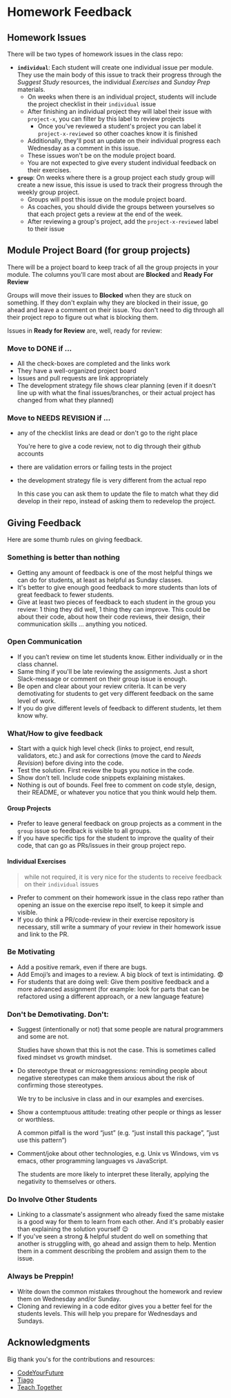 # Homework Feedback

## Homework Issues

There will be two types of homework issues in the class repo:

* **`individual`**: Each student will create one individual issue per module. They use the main body of this issue to track their progress through the _Suggest Study_ resources, the individual _Exercises_ and _Sunday Prep_ materials.
  * On weeks when there is an individual project, students will include the project checklist in their `individual` issue
  * After finishing an individual project they will label their issue with `project-x`, you can filter by this label to review projects
    * Once you've reviewed a student's project you can label it `project-x-reviewed` so other coaches know it is finished
  * Additionally, they'll post an update on their individual progress each Wednesday as a comment in this issue.
  * These issues won't be on the module project board.
  * You are not expected to give every student individual feedback on their exercises.
* **`group`**: On weeks where there is a group project each study group will create a new issue, this issue is used to track their progress through the weekly group project.
  * Groups will post this issue on the module project board.
  * As coaches, you should divide the groups between yourselves so that each project gets a review at the end of the week.
  * After reviewing a group's project, add the `project-x-reviewed` label to their issue

## Module Project Board \(for group projects\)

There will be a project board to keep track of all the group projects in your module. The columns you'll care most about are **Blocked** and **Ready For Review**

Groups will move their issues to **Blocked** when they are stuck on something. If they don't explain why they are blocked in their issue, go ahead and leave a comment on their issue. You don't need to dig through all their project repo to figure out what is blocking them.

Issues in **Ready for Review** are, well, ready for review:

### Move to DONE if ...

* All the check-boxes are completed and the links work
* They have a well-organized project board
* Issues and pull requests are link appropriately
* The development strategy file shows clear planning \(even if it doesn't line up with what the final issues/branches, or their actual project has changed from what they planned\)

### Move to NEEDS REVISION if ...

* any of the checklist links are dead or don't go to the right place

  You're here to give a code review, not to dig through their github accounts

* there are validation errors or failing tests in the project
* the development strategy file is very different from the actual repo

  In this case you can ask them to update the file to match what they did develop in their repo, instead of asking them to redevelop the project.

## Giving Feedback

Here are some thumb rules on giving feedback.

### Something is better than nothing

* Getting any amount of feedback is one of the most helpful things we can do for students, at least as helpful as Sunday classes.
* It's better to give enough good feedback to more students than lots of great feedback to fewer students.
* Give at least two pieces of feedback to each student in the group you review: 1 thing they did well, 1 thing they can improve. This could be about their code, about how their code reviews, their design, their communication skills ... anything you noticed.

### Open Communication

* If you can’t review on time let students know. Either individually or in the class channel.
* Same thing if you'll be late reviewing the assignments. Just a short Slack-message or comment on their group issue is enough.
* Be open and clear about your review criteria. It can be very demotivating for students to get very different feedback on the same level of work.
* If you do give different levels of feedback to different students, let them know why.

### What/How to give feedback

* Start with a quick high level check \(links to project, end result, validators, etc.\) and ask for corrections \(move the card to _Needs Revision_\) before diving into the code.
* Test the solution. First review the bugs you notice in the code.
* Show don’t tell. Include code snippets explaining mistakes.
* Nothing is out of bounds. Feel free to comment on code style, design, their README, or whatever you notice that you think would help them.

#### Group Projects

* Prefer to leave general feedback on group projects as a comment in the `group` issue so feedback is visible to all groups.
* If you have specific tips for the student to improve the quality of their code, that can go as PRs/issues in their group project repo.

#### Individual Exercises

> while not required, it is very nice for the students to receive feedback on their `individual` issues

* Prefer to comment on their homework issue in the class repo rather than opening an issue on the exercise repo itself, to keep it simple and visible.
* If you do think a PR/code-review in their exercise repository is necessary, still write a summary of your review in their homework issue and link to the PR.

### Be Motivating

* Add a positive remark, even if there are bugs.
* Add Emoji’s and images to a review. A big block of text is intimidating. :fearful:
* For students that are doing well: Give them positive feedback and a more advanced assignment \(for example: look for parts that can be refactored using a different approach, or a new language feature\)

### Don't be Demotivating. Don't:

* Suggest \(intentionally or not\) that some people are natural programmers and some are not.

  Studies have shown that this is not the case. This is sometimes called fixed mindset vs growth mindset.

* Do stereotype threat or microaggressions: reminding people about negative stereotypes can make them anxious about the risk of confirming those stereotypes.

  We try to be inclusive in class and in our examples and exercises.

* Show a contemptuous attitude: treating other people or things as lesser or worthless.

  A common pitfall is the word “just” \(e.g. “just install this package”, ”just use this pattern”\)

* Comment/joke about other technologies, e.g. Unix vs Windows, vim vs emacs, other programming languages vs JavaScript.

  The students are more likely to interpret these literally, applying the negativity to themselves or others.

### Do Involve Other Students

* Linking to a classmate's assignment who already fixed the same mistake is a good way for them to learn from each other. And it's probably easier than explaining the solution yourself :wink:
* If you've seen a strong & helpful student do well on something that another is struggling with, go ahead and assign them to help.  Mention them in a comment describing the problem and assign them to the issue.

### Always be Preppin!

* Write down the common mistakes throughout the homework and review them on Wednesday and/or Sunday.
* Cloning and reviewing in a code editor gives you a better feel for the students levels. This will help you prepare for Wednesdays and Sundays.

## Acknowledgments

Big thank you's for the contributions and resources:

* [CodeYourFuture](https://teachertraining.codeyourfuture.io/content/motivation-and-demotivation)
* [Tiago](https://github.com/otagi)
* [Teach Together](https://teachtogether.tech)

